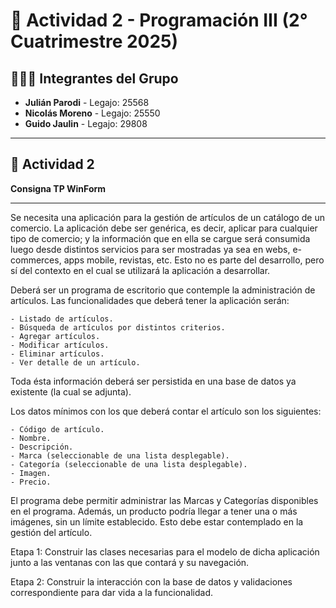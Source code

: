 # 📁 Actividad 2 - Programación III (2° Cuatrimestre 2025)

## 🧑‍🤝‍🧑 Integrantes del Grupo

- **Julián Parodi** - Legajo: 25568
- **Nicolás Moreno** - Legajo: 25550
- **Guido Jaulin** - Legajo: 29808  

---

## 🏥 Actividad 2

**Consigna TP WinForm**

---

Se necesita una aplicación para la gestión de artículos de un catálogo de un comercio. La aplicación debe ser genérica, es decir, aplicar para cualquier tipo de comercio; y la información que en ella se cargue será consumida luego desde distintos servicios para ser mostradas ya sea en webs, e-commerces, apps mobile, revistas, etc. Esto no es parte del desarrollo, pero sí del contexto en el cual se utilizará la aplicación a desarrollar.

Deberá ser un programa de escritorio que contemple la administración de artículos. Las funcionalidades que deberá tener la aplicación serán:

    - Listado de artículos.
    - Búsqueda de artículos por distintos criterios.
    - Agregar artículos.
    - Modificar artículos.
    - Eliminar artículos.
    - Ver detalle de un artículo.

Toda ésta información deberá ser persistida en una base de datos ya existente (la cual se adjunta).

Los datos mínimos con los que deberá contar el artículo son los siguientes:

    - Código de artículo.
    - Nombre.
    - Descripción.
    - Marca (seleccionable de una lista desplegable).
    - Categoría (seleccionable de una lista desplegable).
    - Imagen.
    - Precio.

El programa debe permitir administrar las Marcas y Categorías disponibles en el programa. Además, un producto podría llegar a tener una o más imágenes, sin un límite establecido. Esto debe estar contemplado en la gestión del artículo.

Etapa 1: Construir las clases necesarias para el modelo de dicha aplicación junto a las ventanas con las que contará y su navegación.

Etapa 2: Construir la interacción con la base de datos y validaciones correspondiente para dar vida a la funcionalidad.